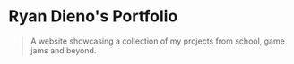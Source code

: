 # Ryan Dieno's Portfolio
> A website showcasing a collection of my projects from school, game jams and beyond.
